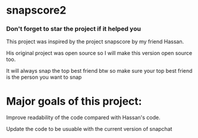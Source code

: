 # snapscore2

### Don't forget to star the project if it helped you

This project was inspired by the project snapscore by my friend Hassan.

His original project was open source so I will make this version open source too.

It will always snap the top best friend btw so make sure your top best friend is the person you want to snap



# Major goals of this project:

Improve readability of the code compared with Hassan's code.

Update the code to be usuable with the current version of snapchat


